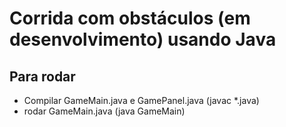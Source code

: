 # Corrida com obstáculos (em desenvolvimento) usando Java

## Para rodar
- Compilar GameMain.java e GamePanel.java (javac *.java)
- rodar GameMain.java (java GameMain)
